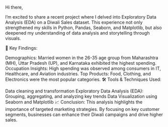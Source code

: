 Hi there, 

I’m excited to share a recent project where I delved into Exploratory Data Analysis (EDA) on a Diwali Sales dataset. This experience not only strengthened my skills in Python, Pandas, Seaborn, and Matplotlib, but also deepened my understanding of data analysis and storytelling through visuals.

🔑 Key Findings:

Demographics: Married women in the 26-35 age group from Maharashtra (MH), Uttar Pradesh (UP), and Karnataka exhibited the highest spending.
Occupation Insights: High spending was observed among consumers in IT, Healthcare, and Aviation industries.
Top Products: Food, Clothing, and Electronics were the most popular categories.
🛠 Tools & Techniques Used:

Data cleaning and transformation
Exploratory Data Analysis (EDA): Grouping, aggregating, and analyzing key trends
Data Visualization using Seaborn and Matplotlib
📈 Conclusion:
This analysis highlights the importance of targeted marketing strategies. By focusing on key customer segments, businesses can enhance their Diwali campaigns and drive higher sales.
